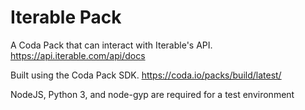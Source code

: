 # Iterable Pack

A Coda Pack that can interact with Iterable's API. https://api.iterable.com/api/docs

Built using the Coda Pack SDK. https://coda.io/packs/build/latest/

NodeJS, Python 3, and node-gyp are required for a test environment
